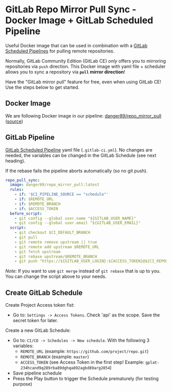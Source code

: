 # GitLab Repo Mirror Pull Sync - Docker Image + GitLab Scheduled Pipeline

Useful Docker image that can be used in combination with a [GitLab Scheduled Pipelines](https://docs.gitlab.com/ee/ci/pipelines/schedules.html) for pulling remote repositories.

Normally, GitLab Community Edition (GitLab CE) _only_ offers you to mirroring repositories via `push` direction. This Docker image with yaml file + scheduler allows you to sync a repository via **`pull` mirror direction**!

Have the "GitLab mirror pull" feature for free, even when using GitLab CE! Use the steps below to get started.

## Docker Image

We are following Docker image in our pipeline: [danger89/repo_mirror_pull](https://hub.docker.com/r/danger89/repo_mirror_pull) ([source](./Dockerfile))

## GitLab Pipeline

[GitLab Scheduled Pipeline](https://docs.gitlab.com/ee/ci/pipelines/schedules.html) yaml file (`.gitlab-ci.yml`). No changes are needed, the variables can be changed in the GitLab Schedule (see next heading).

If the rebase fails the pipeline aborts automatically (so no git push).

```yml
repo_pull_sync:
  image: danger89/repo_mirror_pull:latest
  rules:
    - if: '$CI_PIPELINE_SOURCE == "schedule"'
    - if: $REMOTE_URL
    - if: $REMOTE_BRANCH
    - if: $ACCESS_TOKEN
  before_script:
    - git config --global user.name "${GITLAB_USER_NAME}"
    - git config --global user.email "${GITLAB_USER_EMAIL}"
  script:
    - git checkout $CI_DEFAULT_BRANCH
    - git pull
    - git remote remove upstream || true
    - git remote add upstream $REMOTE_URL
    - git fetch upstream
    - git rebase upstream/$REMOTE_BRANCH
    - git push "https://${GITLAB_USER_LOGIN}:${ACCESS_TOKEN}@${CI_REPOSITORY_URL#*@}" "HEAD:${CI_DEFAULT_BRANCH}"
```

*Note:* If you want to use `git merge` instead of `git rebase` that is up to you. You can change the script above to your needs.

## Create GitLab Schedule

Create Project Access token fist:

* Go to: `Settings -> Access Tokens`. Check 'api' as the scope. Save the secret token for later.

Create a new GitLab Schedule:

* Go to: `CI/CD -> Schedules -> New schedule`. With the following 3 variables:
  * `REMOTE_URL` (example: `https://github.com/project/repo.git`)
  * `REMOTE_BRANCH` (example: `master`)
  * `ACCESS_TOKEN` (see Access Token in the first step! Example: `gplat-234hcand9q289rba89dghqa892agbd89arg2854`)
* Save pipeline schedule
* Press the Play button to trigger the Schedule prematurely (for testing purpose)
